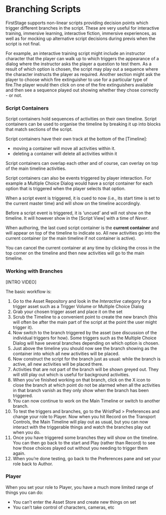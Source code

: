 # Branching Scripts

FirstStage supports non-linear scripts providing decision points which trigger different branches in the script. These are very useful for interactive training, immersive learning, interactive fiction, immersive experiences, as well as for mocking up alternative script decisions during previs when the script is not final.

For example, an interactive training script might include an instructor character that the player can walk up to which triggers the appearance of a dialog where the instructor asks the player a question to test them. As a result of which option is chosen, the script may play out a sequence where the character instructs the player as required. Another section might ask the player to choose which fire extinguisher to use for a particular type of fire.The player would then click on one of the fire extinguishers available and then see a sequence played out showing whether they chose correctly - or not.

### Script Containers <a href="#_hn6k24od7x4n" id="_hn6k24od7x4n"></a>

Script containers hold sequences of activities on their own timeline. Script containers can be used to organise the timeline by breaking it up into blocks that match sections of the script.

Script containers have their own track at the bottom of the \[Timeline]:

* moving a container will move all activities within it.
* deleting a container will delete all activities within it

Script containers can overlap each other and of course, can overlay on top of the main timeline activities.

Script containers can also be events triggered by player interaction. For example a Multiple Choice Dialog would have a script container for each option that is triggered when the player selects that option.

When a script event is triggered, it is cued to now (i.e., its start time is set to the current master time) and will show on the timeline accordingly.

Before a script event is triggered, it is ‘uncued’ and will not show on the timeline. It will however show in the \[Script View] with a time of _Never_.

When authoring, the last cued script container is the **current container** and will appear on top of the timeline to indicate so. All new activities go into the current container (or the main timeline if not container is active).

You can cancel the current container at any time by clicking the cross in the top corner on the timeline and then new activities will go to the main timeline.

### Working with Branches <a href="#_l5dprdaevge" id="_l5dprdaevge"></a>

\[INTRO VIDEO]

The basic workflow is:

1. Go to the Asset Repository and look in the _Interactive_ category for a trigger asset such as a Trigger Volume or Multiple Choice Dialog
2. Grab your chosen trigger asset and place it on the set
3. Scrub the Timeline to a convenient point to create the new branch (this will often be after the main part of the script at the point the user might trigger it).
4. Now switch to the branch triggered by the asset (see discussion of the individual triggers for how). Some triggers such as the Multiple Choice Dialog will have several branches depending on which option is chosen.
5. Just above the timeline you should now see the branch showing as the container into which all new activities will be placed.
6. Now construct the script for the branch just as usual: while the branch is active, all new activities will be placed there.
7. Activities that are not part of the branch will be shown greyed out. They will still play out which is useful for background activities.
8. When you’ve finished working on that branch, click on the X icon to close the branch at which point do not be alarmed when all the activities in that branch vanish as they only show when the branch has been triggered.
9. You can now continue to work on the Main Timeline or switch to another branch.
10. To test the triggers and branches, go to the WristPad > Preferences and change your role to Player. Now when you hit Record on the Transport Controls, the Main Timeline will play out as usual, but you can now interact with the triggerable things and watch the branches play out when you do.
11. Once you have triggered some branches they will show on the timeline. You can then go back to the start and Play (rather than Record) to see how those choices played out without you needing to trigger them again.
12. When you’re done testing, go back to the Preferences pane and set your role back to Author.

### Player <a href="#_tf2ezwhl7p6" id="_tf2ezwhl7p6"></a>

When you set your role to Player, you have a much more limited range of things you can do:

* You can’t enter the Asset Store and create new things on set
* You can’t take control of characters, cameras, etc

### &#x20;<a href="#_76bnud3eopb4" id="_76bnud3eopb4"></a>
